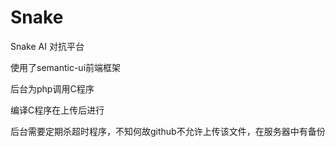 # Snake
Snake AI 对抗平台

使用了semantic-ui前端框架

后台为php调用C程序

编译C程序在上传后进行

后台需要定期杀超时程序，不知何故github不允许上传该文件，在服务器中有备份
